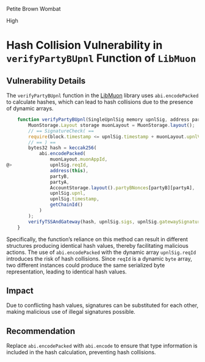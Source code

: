 Petite Brown Wombat

High

# Hash Collision Vulnerability in `verifyPartyBUpnl` Function of `LibMuon`

## Vulnerability Details

The `verifyPartyBUpnl` function in the [LibMuon](https://github.com/sherlock-audit/2024-09-symmio-v0-8-4-update-contest/blob/a975aafb06cc3dcb9e4bf9b56ceeb4a9f8163503/protocol-core/contracts/libraries/muon/LibMuon.sol#L41C2-L60) library uses `abi.encodePacked` to calculate hashes, which can lead to hash collisions due to the presence of dynamic arrays. 

```js
	function verifyPartyBUpnl(SingleUpnlSig memory upnlSig, address partyB, address partyA) internal view {
		MuonStorage.Layout storage muonLayout = MuonStorage.layout();
		// == SignatureCheck( ==
		require(block.timestamp <= upnlSig.timestamp + muonLayout.upnlValidTime, "LibMuon: Expired signature");
		// == ) ==
		bytes32 hash = keccak256(
			abi.encodePacked(
				muonLayout.muonAppId,
@>				upnlSig.reqId,
				address(this),
				partyB,
				partyA,
				AccountStorage.layout().partyBNonces[partyB][partyA],
				upnlSig.upnl,
				upnlSig.timestamp,
				getChainId()
			)
		);
		verifyTSSAndGateway(hash, upnlSig.sigs, upnlSig.gatewaySignature);
	}
```
Specifically, the function’s reliance on this method can result in different structures producing identical hash values, thereby facilitating malicious actions.
The use of `abi.encodePacked` with the dynamic array `upnlSig.reqId` introduces the risk of hash collisions. Since `reqId` is a dynamic `byte` array, two different instances could produce the same serialized byte representation, leading to identical hash values.

## Impact
Due to conflicting hash values, signatures can be substituted for each other, making malicious use of illegal signatures possible.

## Recommendation

Replace `abi.encodePacked` with `abi.encode` to ensure that type information is included in the hash calculation, preventing hash collisions.